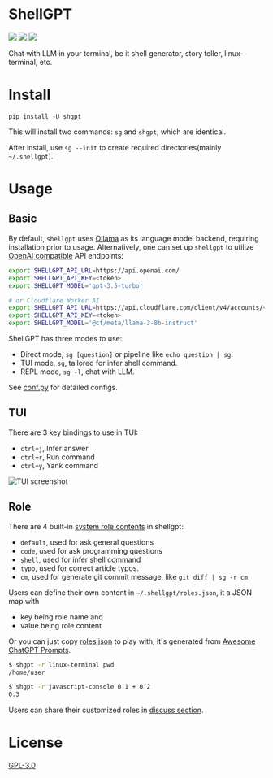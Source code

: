 # ShellGPT

[![](https://img.shields.io/pypi/v/shgpt)](https://pypi.org/project/shgpt/)
[![](https://github.com/jiacai2050/shellgpt/actions/workflows/ci.yml/badge.svg)](https://github.com/jiacai2050/shellgpt/actions/workflows/ci.yml)
[![](https://github.com/jiacai2050/shellgpt/actions/workflows/release.yml/badge.svg)](https://github.com/jiacai2050/shellgpt/actions/workflows/release.yml)

Chat with LLM in your terminal, be it shell generator, story teller, linux-terminal, etc.

# Install
```
pip install -U shgpt
```

This will install two commands: `sg` and `shgpt`, which are identical.

After install, use `sg --init` to create required directories(mainly `~/.shellgpt`).

# Usage

## Basic
By default, `shellgpt` uses [Ollama](https://ollama.com/) as its language model backend, requiring installation prior to usage. Alternatively, one can set up `shellgpt` to utilize [OpenAI compatible](https://developers.cloudflare.com/workers-ai/configuration/open-ai-compatibility/) API endpoints:

```bash
export SHELLGPT_API_URL=https://api.openai.com/
export SHELLGPT_API_KEY=<token>
export SHELLGPT_MODEL='gpt-3.5-turbo'

# or Cloudflare Worker AI
export SHELLGPT_API_URL=https://api.cloudflare.com/client/v4/accounts/<account-id>/ai
export SHELLGPT_API_KEY=<token>
export SHELLGPT_MODEL='@cf/meta/llama-3-8b-instruct'
```

ShellGPT has three modes to use:
- Direct mode, `sg [question]` or pipeline like `echo question | sg`.
- TUI mode, `sg`, tailored for infer shell command.
- REPL mode, `sg -l`, chat with LLM.

See [conf.py](https://github.com/jiacai2050/shellgpt/blob/main/shgpt/utils/conf.py) for detailed configs.

## TUI

There are 3 key bindings to use in TUI:
- `ctrl+j`, Infer answer
- `ctrl+r`, Run command
- `ctrl+y`, Yank command

![TUI screenshot](https://github.com/jiacai2050/shellgpt/raw/main/assets/shellgpt-tui.jpg)

## Role

There are 4 built-in [system role contents](https://platform.openai.com/docs/guides/text-generation/chat-completions-api) in shellgpt:
- `default`, used for ask general questions
- `code`, used for ask programming questions
- `shell`, used for infer shell command
- `typo`, used for correct article typos.
- `cm`, used for generate git commit message, like `git diff | sg -r cm`

Users can define their own content in `~/.shellgpt/roles.json`, it a JSON map with
- key being role name and
- value being role content

Or you can just copy [roles.json](https://github.com/jiacai2050/shellgpt/blob/main/roles.json) to play with, it's generated from [Awesome ChatGPT Prompts](https://github.com/f/awesome-chatgpt-prompts/blob/main/prompts.csv).

```bash
$ shgpt -r linux-terminal pwd
/home/user

$ shgpt -r javascript-console 0.1 + 0.2
0.3

```

Users can share their customized roles in [discuss section](https://github.com/jiacai2050/shellgpt/discussions).

# License

[GPL-3.0](https://opensource.org/license/GPL-3.0)
